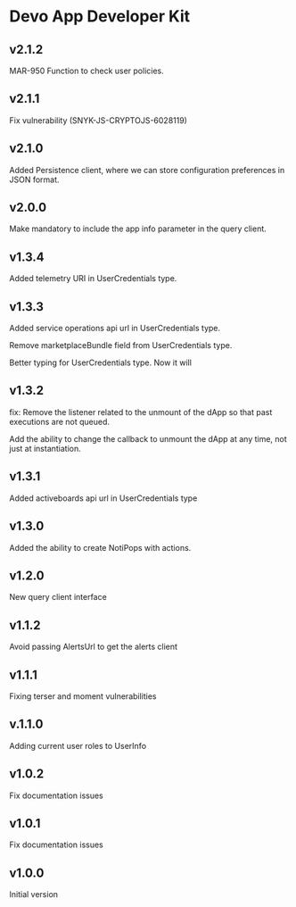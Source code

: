 # Devo App Developer Kit

## v2.1.2

MAR-950 Function to check user policies.

## v2.1.1

Fix vulnerability (SNYK-JS-CRYPTOJS-6028119)

## v2.1.0

Added Persistence client, where we can store configuration preferences in JSON format.

## v2.0.0

Make mandatory to include the app info parameter in the query client.

## v1.3.4

Added telemetry URI in UserCredentials type.

## v1.3.3

Added service operations api url in UserCredentials type.

Remove marketplaceBundle field from UserCredentials type.

Better typing for UserCredentials type. Now it will

## v1.3.2

fix: Remove the listener related to the unmount of the dApp so that past executions are not queued.

Add the ability to change the callback to unmount the dApp at any time, not just at instantiation.

## v1.3.1

Added activeboards api url in UserCredentials type

## v1.3.0

Added the ability to create NotiPops with actions.

## v1.2.0

New query client interface

## v1.1.2

Avoid passing AlertsUrl to get the alerts client

## v1.1.1

Fixing terser and moment vulnerabilities

## v.1.1.0

Adding current user roles to UserInfo

## v1.0.2

Fix documentation issues

## v1.0.1

Fix documentation issues

## v1.0.0

Initial version
